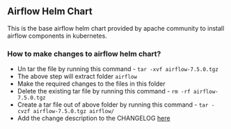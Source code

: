 ## Airflow Helm Chart

This is the base airflow helm chart provided by apache community to install airflow components in kubernetes.

### How to make changes to airflow helm chart?

- Un tar the file by running this command - `tar -xvf airflow-7.5.0.tgz`
- The above step will extract folder `airflow`
- Make the required changes to the files in this folder
- Delete the existing tar file by running this command - `rm -rf airflow-7.5.0.tgz`
- Create a tar file out of above folder by running this command - `tar -cvzf airflow-7.5.0.tgz airflow/`
- Add the change description to the CHANGELOG [here](./CHANGELOG.md)
